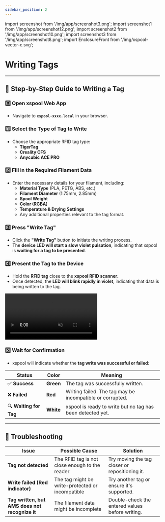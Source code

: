 ```yaml
---
sidebar_position: 2
---
```


import screenshot from '/img/app/screenshot3.png';
import screenshot1 from '/img/app/screenshot12.png';
import screenshot2 from '/img/app/screenshot10.png';
import screenshot3 from '/img/app/screenshot8.png';
import EnclosureFront from '/img/xspool-vector-c.svg';

# Writing Tags

---

## **📌 Step-by-Step Guide to Writing a Tag**

### **0️⃣ Open xspool Web App**

- Navigate to **`xspool-xxxx.local`** in your browser.

### **1️⃣ Select the Type of Tag to Write**

- Choose the appropriate RFID tag type:
  - **TigerTag**
  - **Creality CFS**
  - **Anycubic ACE PRO**

### **2️⃣ Fill in the Required Filament Data**

- Enter the necessary details for your filament, including:
  - **Material Type** (PLA, PETG, ABS, etc.)
  - **Filament Diameter** (1.75mm, 2.85mm)
  - **Spool Weight**
  - **Color (RGBA)**
  - **Temperature & Drying Settings**
  - Any additional properties relevant to the tag format.

### **3️⃣ Press "Write Tag"**

- Click the **"Write Tag"** button to initiate the writing process.
- The **device LED will start a slow violet pulsation**, indicating that xspool is **waiting for a tag to be presented**.

### **4️⃣ Present the Tag to the Device**

- Hold the **RFID tag** close to the **xspool RFID scanner**.
- Once detected, the **LED will blink rapidly in violet**, indicating that data is being written to the tag.

<div style={{marginTop:"48px",marginBottom:"48px"}}>
<video autoPlay muted loop playsInline style={{borderRadius:"25px", width:"296px"}}>
  <source src="/video/video.mp4" type="video/mp4"></source>
  Your browser does not support the video tag.
</video>
</div>

### **5️⃣ Wait for Confirmation**

- xspool will indicate whether the **tag write was successful or failed**:

| **Status**             | **Color** | **Meaning**                                                |
| ---------------------- | --------- | ---------------------------------------------------------- |
| ✅ **Success**         | **Green** | The tag was successfully written.                          |
| ❌ **Failed**          | **Red**   | Writing failed. The tag may be incompatible or corrupted.  |
| 🔍 **Waiting for Tag** | **White** | xspool is ready to write but no tag has been detected yet. |

---

## **📌 Troubleshooting**

| Issue                                          | Possible Cause                                   | Solution                                        |
| ---------------------------------------------- | ------------------------------------------------ | ----------------------------------------------- |
| **Tag not detected**                           | The RFID tag is not close enough to the reader   | Try moving the tag closer or repositioning it.  |
| **Write failed (Red indicator)**               | The tag might be write-protected or incompatible | Try another tag or ensure it's supported.       |
| **Tag written, but AMS does not recognize it** | The filament data might be incomplete            | Double-check the entered values before writing. |
